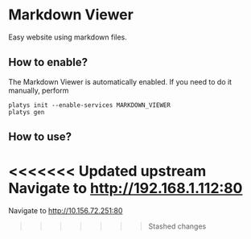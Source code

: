 # Markdown Viewer

Easy website using markdown files. 

## How to enable?

The Markdown Viewer is automatically enabled. If you need to do it manually, perform 

```
platys init --enable-services MARKDOWN_VIEWER
platys gen
```

## How to use?

<<<<<<< Updated upstream
Navigate to <http://192.168.1.112:80>
=======
Navigate to <http://10.156.72.251:80>
>>>>>>> Stashed changes

